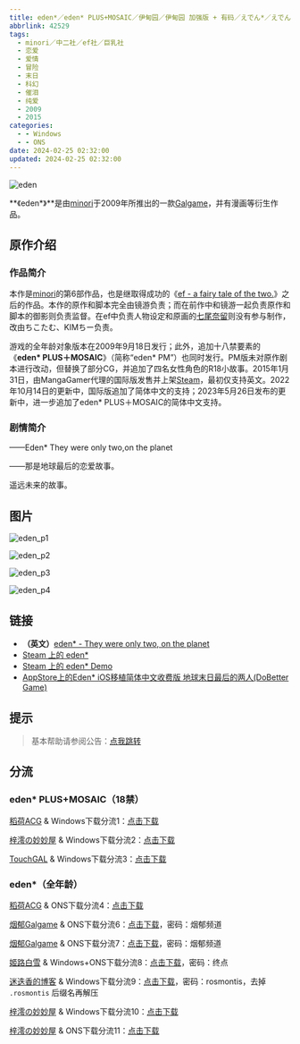 ```yaml
---
title: eden*／eden* PLUS+MOSAIC／伊甸园／伊甸园 加强版 + 有码／えでん*／えでん* PLUS ＋ MOSAIC
abbrlink: 42529
tags:
  - minori／中二社／ef社／巨乳社
  - 恋爱
  - 爱情
  - 冒险
  - 末日
  - 科幻
  - 催泪
  - 纯爱
  - 2009
  - 2015
categories:
  - - Windows
  - - ONS
date: 2024-02-25 02:32:00
updated: 2024-02-25 02:32:00
---
```


![eden](https://static.saop.cc/vns/img/eden.webp)

**《eden\*》**是由[minori](https://zh.moegirl.org.cn/Minori)于2009年所推出的一款[Galgame](https://zh.moegirl.org.cn/Galgame)，并有漫画等衍生作品。

<!-- more -->

## 原作介绍

### 作品简介

本作是[minori](https://zh.moegirl.org.cn/Minori)的第6部作品，也是继取得成功的《[ef - a fairy tale of the two.](https://zh.moegirl.org.cn/Ef系列)》之后的作品。本作的原作和脚本完全由镜游负责；而在前作中和镜游一起负责原作和脚本的御影则负责监督。在ef中负责人物设定和原画的[七尾奈留](https://zh.moegirl.org.cn/七尾奈留)则没有参与制作，改由ちこたむ、KIMちー负责。

游戏的全年龄对象版本在2009年9月18日发行；此外，追加十八禁要素的《**eden\* PLUS＋MOSAIC**》（简称“eden* PM”）也同时发行。PM版未对原作剧本进行改动，但替换了部分CG，并追加了四名女性角色的R18小故事。2015年1月31日，由MangaGamer代理的国际版发售并上架[Steam](https://zh.moegirl.org.cn/Steam)，最初仅支持英文。2022年10月14日的更新中，国际版追加了简体中文的支持；2023年5月26日发布的更新中，进一步追加了eden* PLUS＋MOSAIC的简体中文支持。

### 剧情简介

——Eden* They were only two,on the planet

——那是地球最后的恋爱故事。

遥远未来的故事。

## 图片

![eden_p1](https://static.saop.cc/vns/img/eden_p1.webp)

![eden_p2](https://static.saop.cc/vns/img/eden_p2.webp)

![eden_p3](https://static.saop.cc/vns/img/eden_p3.webp)

![eden_p4](https://static.saop.cc/vns/img/eden_p4.webp)

## 链接

- **（英文）**[eden* - They were only two, on the planet](http://www.mangagamer.org/eden/)
- [Steam 上的 eden*](http://store.steampowered.com/app/315810/?snr=1_5_9__300)
- [Steam 上的 eden* Demo](http://store.steampowered.com/app/348610/?snr=1_7_7_230_150_1)
- [AppStore上的Eden* iOS移植简体中文收费版 地球末日最后的两人(DoBetter Game)](https://apps.apple.com/cn/app/地球末日最后的两人/id1086005986)

## 提示

> 基本帮助请参阅公告：[点我跳转](/p/announcement/)

## 分流

### eden* PLUS+MOSAIC（18禁）

[稻荷ACG](https://amoebi.com/) & Windows下载分流1：[点击下载](https://sakustar.moe/download?post_id=290&index=0&i=1)

[梓澪の妙妙屋](https://zi0.cc/) & Windows下载分流2：[点击下载](https://zi0.cc/d/%60%E3%80%90%E5%90%88%E9%9B%86%E7%B3%BB%E5%88%97%E3%80%91/%E6%B1%89%E5%8C%96galgame%E4%BC%9A%E7%A4%BE%E5%90%88%E9%9B%86/%E6%B1%89%E5%8C%96%E4%BC%9A%E7%A4%BE%E5%90%88%E9%9B%86%E9%83%A8%E5%88%86%20part15/minori/%E6%B1%89%E5%8C%96%E7%89%88/%5B221013%5D%5Bminori%5D%20eden%EF%BC%8A%2BPLUS%20MOSAIC.rar?sign=UomO_J-Skps0UC00FYhrPXSU6PezZ1-mCbn3Xjdss0o=:0)

[TouchGAL](https://www.touchgal.io/) & Windows下载分流3：[点击下载](https://pan.touchgal.net/s/6PpHp)

### eden*（全年龄）

[稻荷ACG](https://amoebi.com/) & ONS下载分流4：[点击下载](https://sakustar.moe/download?post_id=605&index=0&i=0)

[烟郁Galgame](https://yanyugal.top/) & ONS下载分流6：[点击下载](https://yanyugal.top/d/disk1/%E5%B0%8F%E5%B0%8F%E7%9A%84%E5%88%86%E4%BA%AB%EF%BC%88PC%EF%BC%86%E5%AE%89%E5%8D%93%EF%BC%89/%E5%AE%89%E5%8D%93/ons/eden%EF%BC%8A.7z)，密码：烟郁频道

[烟郁Galgame](https://yanyugal.top/) & ONS下载分流7：[点击下载](https://yanyugal.top/d/disk1/%E5%B0%8F%E5%B0%8F%E7%9A%84%E5%88%86%E4%BA%AB%EF%BC%88PC%EF%BC%86%E5%AE%89%E5%8D%93%EF%BC%89/%E5%AE%89%E5%8D%93/ons/eden%5B%E4%BC%8A%E7%94%B8%E5%9B%AD%5D.7z)，密码：烟郁频道

[姬路白雪](https://pan.jlbx.xyz/) & Windows+ONS下载分流8：[点击下载](https://pan.jlbx.xyz/?s=eden)，密码：终点

[迷迭香的博客](https://rosmontis.com/) & Windows下载分流9：[点击下载](https://drive.rosmontis.com/s/8r2UN)，密码：rosmontis，去掉 `.rosmontis` 后缀名再解压

[梓澪の妙妙屋](https://zi0.cc/) & Windows下载分流10：[点击下载](https://zi0.cc/d/%2C%E3%80%90ADV-%E5%86%92%E9%99%A9%E6%B8%B8%E6%88%8F%E3%80%91/%E3%80%90PC%2B%E5%AE%89%E5%8D%93%E3%80%91eden/%E3%80%90PC%E7%A1%AC%E7%9B%98%E3%80%91eden.zip?sign=Vo1w4J2XW5GCGQMQdRFozNUlNqK50YAhFMWDFTlQCLM=:0)

[梓澪の妙妙屋](https://zi0.cc/) & ONS下载分流11：[点击下载](https://zi0.cc/d/%2C%E3%80%90ADV-%E5%86%92%E9%99%A9%E6%B8%B8%E6%88%8F%E3%80%91/%E3%80%90PC%2B%E5%AE%89%E5%8D%93%E3%80%91eden/%E3%80%90krkr%E3%80%91eden.zip?sign=3GBS4P2rpZWpkgirYXo0MlMCIIBdnSyBp36zUQ9nWMk=:0)

